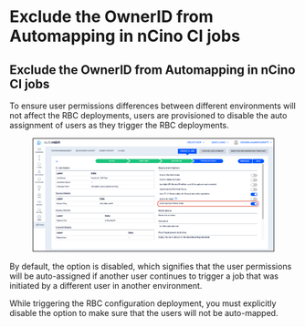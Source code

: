 # Exclude the OwnerID from Automapping in nCino CI jobs

## **Exclude the OwnerID from Automapping in nCino CI jobs**

To ensure user permissions differences between different environments will not affect the RBC deployments, users are provisioned to disable the auto assignment of users as they trigger the RBC deployments.

<figure><img src="../../../../../../.gitbook/assets/image (21) (4).png" alt=""><figcaption></figcaption></figure>

By default, the option is disabled, which signifies that the user permissions will be auto-assigned if another user continues to trigger a job that was initiated by a different user in another environment.

While triggering the RBC configuration deployment, you must explicitly disable the option to make sure that the users will not be auto-mapped.
